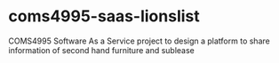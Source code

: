 # coms4995-saas-lionslist
COMS4995 Software As a Service project to design a platform to share information of second hand furniture and sublease

